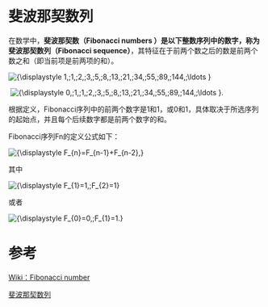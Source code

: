 # 斐波那契数列

在数学中，**斐波那契数（Fibonacci numbers ）**是以下整数序列中的数字，称为**斐波那契数列（Fibonacci sequence）**，其特征在于前两个数之后的数是前两个数之和（即当前项是前两项的和）。

![{\displaystyle 1,\;1,\;2,\;3,\;5,\;8,\;13,\;21,\;34,\;55,\;89,\;144,\;\ldots }](https://wikimedia.org/api/rest_v1/media/math/render/svg/0e5d998b257a8bd5307563ca4c7b96edcb5924a2)

​                                                    ![{\displaystyle 0,\;1,\;1,\;2,\;3,\;5,\;8,\;13,\;21,\;34,\;55,\;89,\;144,\;\ldots }](https://wikimedia.org/api/rest_v1/media/math/render/svg/d9941f4184ea7677a056402b98d8b741af937f80).

根据定义，Fibonacci序列中的前两个数字是1和1，或0和1，具体取决于所选序列的起始点，并且每个后续数字都是前两个数字的和。

Fibonacci序列Fn的定义公式如下：

![{\displaystyle F_{n}=F_{n-1}+F_{n-2},}](https://wikimedia.org/api/rest_v1/media/math/render/svg/0fff1a1716fcc169546079870357f92757ade5fa)

其中

![{\displaystyle F_{1}=1,\;F_{2}=1}](https://wikimedia.org/api/rest_v1/media/math/render/svg/4e5717c664395faf20231a2e5bbe561960e055b0)

或者

![{\displaystyle F_{0}=0,\;F_{1}=1.}](https://wikimedia.org/api/rest_v1/media/math/render/svg/6890c552b2226e339520693a236386ed2346a63a)

# 参考

[Wiki：Fibonacci number](https://en.wikipedia.org/wiki/Fibonacci_number)

[斐波那契数列](http://www.shuxuele.com/numbers/fibonacci-sequence.html)